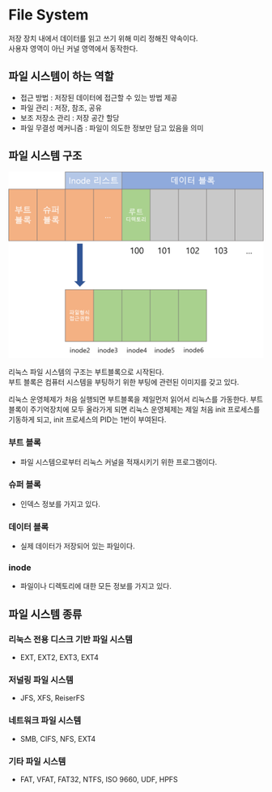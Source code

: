 # File System
저장 장치 내에서 데이터를 읽고 쓰기 위해 미리 정해진 약속이다.<br>
사용자 영역이 아닌 커널 영역에서 동작한다.

## 파일 시스템이 하는 역할
- 접근 방법 : 저장된 데이터에 접근할 수 있는 방법 제공
- 파일 관리 : 저장, 참조, 공유
- 보조 저장소 관리 : 저장 공간 할당
- 파일 무결성 메커니즘 : 파일이 의도한 정보만 담고 있음을 의미

## 파일 시스템 구조
![](./Image/linux_structure.png)

리눅스 파일 시스템의 구조는 부트블록으로 시작된다.<br>
부트 블록은 컴퓨터 시스템을 부팅하기 위한 부팅에 관련된 이미지를 갖고 있다.

리눅스 운영체제가 처음 실행되면 부트블록을 제일먼저 읽어서 리눅스를 가동한다. 부트블록이 주기억장치에 모두 올라가게 되면 리눅스 운영체제는 제일 처음 init 프로세스를 기동하게 되고, init 프로세스의 PID는 1번이 부여된다.

### 부트 블록
- 파일 시스템으로부터 리눅스 커널을 적재시키기 위한 프로그램이다.

### 슈퍼 블록
- 인덱스 정보를 가지고 있다.

### 데이터 블록
- 실제 데이터가 저장되어 있는 파일이다.

### inode
- 파일이나 디렉토리에 대한 모든 정보를 가지고 있다.

## 파일 시스템 종류
### 리눅스 전용 디스크 기반 파일 시스템
- EXT, EXT2, EXT3, EXT4

### 저널링 파일 시스템
- JFS, XFS, ReiserFS

### 네트워크 파일 시스템
- SMB, CIFS, NFS, EXT4

### 기타 파일 시스템
- FAT, VFAT, FAT32, NTFS, ISO 9660, UDF, HPFS
